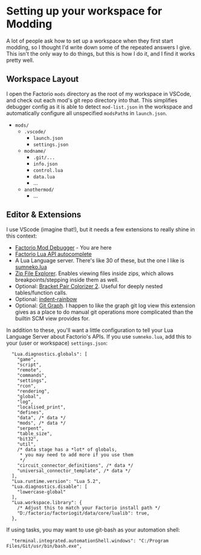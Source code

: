 # Setting up your workspace for Modding

A lot of people ask how to set up a workspace when they first start modding, so I thought I'd write down some of the repeated answers I give. This isn't the only way to do things, but this is how I do it, and I find it works pretty well.

## Workspace Layout

I open the Factorio `mods` directory as the root of my workspace in VSCode, and check out each mod's git repo directory into that. This simplifies debugger config as it is able to detect `mod-list.json` in the workspace and automatically configure all unspecified `modsPath`s in `launch.json`.

  * `mods/`
    * `.vscode/`
      * `launch.json`
      * `settings.json`
    * `modname/`
      * `.git/...`
      * `info.json`
      * `control.lua`
      * `data.lua`
      * ...
    * `anothermod/`
      * ...


## Editor & Extensions

I use VScode (imagine that!), but it needs a few extensions to really shine in this context:

 * [Factorio Mod Debugger](https://marketplace.visualstudio.com/items?itemName=justarandomgeek.factoriomod-debug) - You are here
 * [Factorio Lua API autocomplete](https://marketplace.visualstudio.com/items?itemName=svizzini.factorio-lua-api-autocomplete)
 * A Lua Language server. There's like 30 of these, but the one I like is [sumneko.lua](https://marketplace.visualstudio.com/items?itemName=sumneko.lua)
 * [Zip File Explorer](https://marketplace.visualstudio.com/items?itemName=slevesque.vscode-zipexplorer). Enables viewing files inside zips, which allows breakpoints/stepping inside them as well.
 * Optional: [Bracket Pair Colorizer 2](https://marketplace.visualstudio.com/items?itemName=CoenraadS.bracket-pair-colorizer-2). Useful for deeply nested tables/function calls.
 * Optional: [indent-rainbow](https://marketplace.visualstudio.com/items?itemName=oderwat.indent-rainbow)
 * Optional: [Git Graph](https://marketplace.visualstudio.com/items?itemName=mhutchie.git-graph). I happen to like the graph git log view this extension gives as a place to do manual git operations more complicated than the builtin SCM view provides for.


In addition to these, you'll want a little configuration to tell your Lua Language Server about Factorio's APIs. If you use `sumneko.lua`, add this to your (user or workspace) `settings.json`:

```jsonc
  "Lua.diagnostics.globals": [
    "game",
    "script",
    "remote",
    "commands",
    "settings",
    "rcon",
    "rendering",
    "global",
    "log",
    "localised_print",
    "defines",
    "data", /* data */
    "mods", /* data */
    "serpent",
    "table_size",
    "bit32",
    "util",
    /* data stage has a *lot* of globals,
     * you may need to add more if you use them
     */
    "circuit_connector_definitions", /* data */
    "universal_connector_template", /* data */
  ],
  "Lua.runtime.version": "Lua 5.2",
  "Lua.diagnostics.disable": [
    "lowercase-global"
  ],
  "Lua.workspace.library": {
    /* Adjust this to match your Factorio install path */
    "D:/factorio/factoriogit/data/core/lualib": true,
  },
```

If using tasks, you may want to use git-bash as your automation shell:

```jsonc
  "terminal.integrated.automationShell.windows": "C:/Program Files/Git/usr/bin/bash.exe",
```
